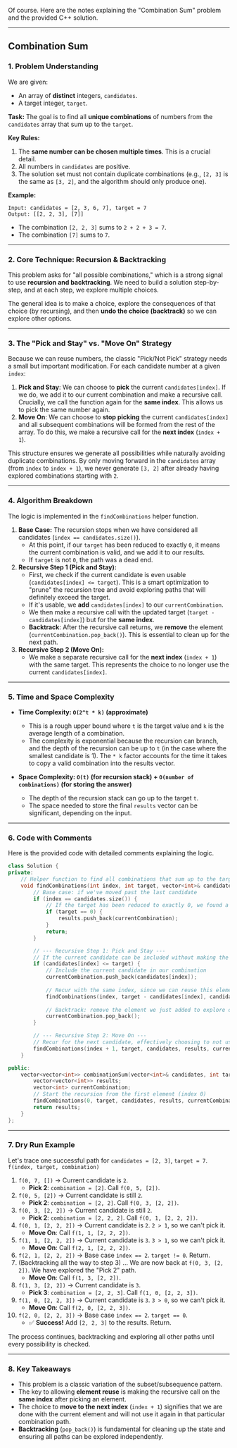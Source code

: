 Of course. Here are the notes explaining the "Combination Sum" problem and the provided C++ solution.

-----

## **Combination Sum**

### **1. Problem Understanding**

We are given:

  * An array of **distinct** integers, `candidates`.
  * A target integer, `target`.

**Task:**
The goal is to find all **unique combinations** of numbers from the `candidates` array that sum up to the `target`.

**Key Rules:**

1.  The **same number can be chosen multiple times**. This is a crucial detail.
2.  All numbers in `candidates` are positive.
3.  The solution set must not contain duplicate combinations (e.g., `[2, 3]` is the same as `[3, 2]`, and the algorithm should only produce one).

**Example:**

```
Input: candidates = [2, 3, 6, 7], target = 7
Output: [[2, 2, 3], [7]]
```

  * The combination `[2, 2, 3]` sums to `2 + 2 + 3 = 7`.
  * The combination `[7]` sums to `7`.

-----

### **2. Core Technique: Recursion & Backtracking**

This problem asks for "all possible combinations," which is a strong signal to use **recursion and backtracking**. We need to build a solution step-by-step, and at each step, we explore multiple choices.

The general idea is to make a choice, explore the consequences of that choice (by recursing), and then **undo the choice (backtrack)** so we can explore other options.

-----

### **3. The "Pick and Stay" vs. "Move On" Strategy**

Because we can reuse numbers, the classic "Pick/Not Pick" strategy needs a small but important modification. For each candidate number at a given `index`:

1.  **Pick and Stay**: We can choose to **pick** the current `candidates[index]`. If we do, we add it to our current combination and make a recursive call. Crucially, we call the function again for the **same index**. This allows us to pick the same number again.
2.  **Move On**: We can choose to **stop picking** the current `candidates[index]` and all subsequent combinations will be formed from the rest of the array. To do this, we make a recursive call for the **next index** (`index + 1`).

This structure ensures we generate all possibilities while naturally avoiding duplicate combinations. By only moving forward in the `candidates` array (from `index` to `index + 1`), we never generate `[3, 2]` after already having explored combinations starting with `2`.

-----

### **4. Algorithm Breakdown**

The logic is implemented in the `findCombinations` helper function.

1.  **Base Case:** The recursion stops when we have considered all candidates (`index == candidates.size()`).
      * At this point, if our `target` has been reduced to exactly `0`, it means the current combination is valid, and we add it to our results.
      * If `target` is not `0`, the path was a dead end.
2.  **Recursive Step 1 (Pick and Stay):**
      * First, we check if the current candidate is even usable (`candidates[index] <= target`). This is a smart optimization to "prune" the recursion tree and avoid exploring paths that will definitely exceed the target.
      * If it's usable, we **add** `candidates[index]` to our `currentCombination`.
      * We then make a recursive call with the updated target (`target - candidates[index]`) but for the **same index**.
      * **Backtrack**: After the recursive call returns, we **remove** the element (`currentCombination.pop_back()`). This is essential to clean up for the next path.
3.  **Recursive Step 2 (Move On):**
      * We make a separate recursive call for the **next index** (`index + 1`) with the same target. This represents the choice to no longer use the current `candidates[index]`.

-----

### **5. Time and Space Complexity**

  * **Time Complexity: `O(2^t * k)` (approximate)**

      * This is a rough upper bound where `t` is the target value and `k` is the average length of a combination.
      * The complexity is exponential because the recursion can branch, and the depth of the recursion can be up to `t` (in the case where the smallest candidate is 1). The `* k` factor accounts for the time it takes to copy a valid combination into the results vector.

  * **Space Complexity: `O(t)` (for recursion stack) + `O(number of combinations)` (for storing the answer)**

      * The depth of the recursion stack can go up to the target `t`.
      * The space needed to store the final `results` vector can be significant, depending on the input.

-----

### **6. Code with Comments**

Here is the provided code with detailed comments explaining the logic.

```cpp
class Solution {
private:
    // Helper function to find all combinations that sum up to the target
    void findCombinations(int index, int target, vector<int>& candidates, vector<vector<int>>& results, vector<int>& currentCombination) {
        // Base case: if we've moved past the last candidate
        if (index == candidates.size()) {
            // If the target has been reduced to exactly 0, we found a valid combination
            if (target == 0) {
                results.push_back(currentCombination);
            }
            return;
        }

        // --- Recursive Step 1: Pick and Stay ---
        // If the current candidate can be included without making the sum negative
        if (candidates[index] <= target) {
            // Include the current candidate in our combination
            currentCombination.push_back(candidates[index]);
            
            // Recur with the same index, since we can reuse this element
            findCombinations(index, target - candidates[index], candidates, results, currentCombination);
            
            // Backtrack: remove the element we just added to explore other paths
            currentCombination.pop_back();
        }

        // --- Recursive Step 2: Move On ---
        // Recur for the next candidate, effectively choosing to not use the current candidate anymore
        findCombinations(index + 1, target, candidates, results, currentCombination);
    }

public:
    vector<vector<int>> combinationSum(vector<int>& candidates, int target) {
        vector<vector<int>> results;
        vector<int> currentCombination;
        // Start the recursion from the first element (index 0)
        findCombinations(0, target, candidates, results, currentCombination);
        return results;
    }
};
```

-----

### **7. Dry Run Example**

Let's trace one successful path for `candidates = [2, 3]`, `target = 7`.
`f(index, target, combination)`

1.  `f(0, 7, [])` -\> Current candidate is `2`.
      * **Pick 2**: `combination = [2]`. Call `f(0, 5, [2])`.
2.  `f(0, 5, [2])` -\> Current candidate is still `2`.
      * **Pick 2**: `combination = [2, 2]`. Call `f(0, 3, [2, 2])`.
3.  `f(0, 3, [2, 2])` -\> Current candidate is still `2`.
      * **Pick 2**: `combination = [2, 2, 2]`. Call `f(0, 1, [2, 2, 2])`.
4.  `f(0, 1, [2, 2, 2])` -\> Current candidate is `2`. `2 > 1`, so we can't pick it.
      * **Move On**: Call `f(1, 1, [2, 2, 2])`.
5.  `f(1, 1, [2, 2, 2])` -\> Current candidate is `3`. `3 > 1`, so we can't pick it.
      * **Move On**: Call `f(2, 1, [2, 2, 2])`.
6.  `f(2, 1, [2, 2, 2])` -\> Base case `index == 2`. `target != 0`. Return.
7.  (Backtracking all the way to step 3) ... We are now back at `f(0, 3, [2, 2])`. We have explored the "Pick 2" path.
      * **Move On**: Call `f(1, 3, [2, 2])`.
8.  `f(1, 3, [2, 2])` -\> Current candidate is `3`.
      * **Pick 3**: `combination = [2, 2, 3]`. Call `f(1, 0, [2, 2, 3])`.
9.  `f(1, 0, [2, 2, 3])` -\> Current candidate is `3`. `3 > 0`, so we can't pick it.
      * **Move On**: Call `f(2, 0, [2, 2, 3])`.
10. `f(2, 0, [2, 2, 3])` -\> Base case `index == 2`. `target == 0`.
      * ✅ **Success\!** Add `[2, 2, 3]` to the results. Return.

The process continues, backtracking and exploring all other paths until every possibility is checked.

-----

### **8. Key Takeaways**

  * This problem is a classic variation of the subset/subsequence pattern.
  * The key to allowing **element reuse** is making the recursive call on the **same index** after picking an element.
  * The choice to **move to the next index** (`index + 1`) signifies that we are done with the current element and will not use it again in that particular combination path.
  * **Backtracking** (`pop_back()`) is fundamental for cleaning up the state and ensuring all paths can be explored independently.